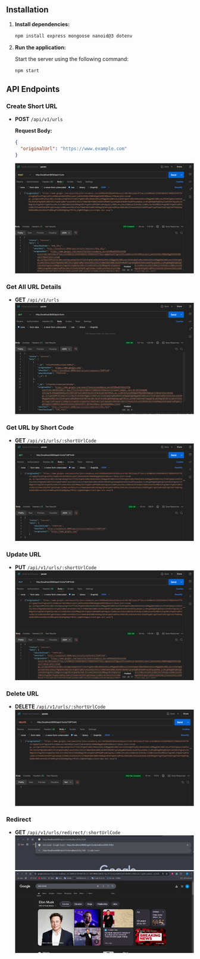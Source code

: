 ## Installation


1. **Install dependencies:**

   ```bash
   npm install express mongoose nanoid@3 dotenv

   ```


2. **Run the application:**

   Start the server using the following command:

   ```bash
   npm start
   ```

   

## API Endpoints

### Create Short URL

- **POST** `/api/v1/urls`
  
  **Request Body:**
  
  ```json
  {
    "originalUrl": "https://www.example.com"
  }
  ```
  ![](outputImages\2.png)

### Get All URL Details

- **GET** `/api/v1/urls`
![](outputImages\1.png)
### Get URL by Short Code

- **GET** `/api/v1/urls/:shortUrlCode`
![](outputImages\3.png)
### Update URL

- **PUT** `/api/v1/urls/:shortUrlCode`
  ![](outputImages\4.png)


### Delete URL

- **DELETE** `/api/v1/urls/:shortUrlCode`
![](outputImages\5.png)
### Redirect

- **GET** `/api/v1/urls/redirect/:shortUrlCode`
![](outputImages\6.png)
![](outputImages\7.png)